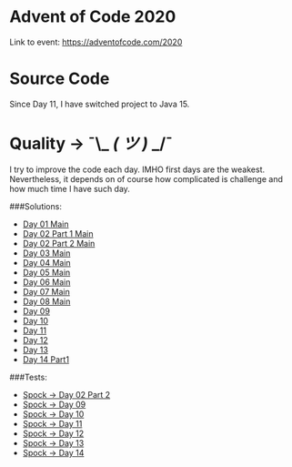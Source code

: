 # Advent of Code 2020

Link to event: https://adventofcode.com/2020

# Source Code

Since Day 11, I have switched project to Java 15.

# Quality → ¯\\_ _( ツ )_ _/¯

I try to improve the code each day. IMHO first days are the weakest. Nevertheless, it depends on of course how
complicated is challenge and how much time I have such day.

###Solutions:
* [Day 01 Main](https://github.com/mzielinski/advent-of-code-2020/blob/master/src/main/java/com/mzielinski/advent/of/code/day01/Day01Main.java)
* [Day 02 Part 1 Main](https://github.com/mzielinski/advent-of-code-2020/blob/master/src/main/java/com/mzielinski/advent/of/code/day02/Day02MainPart1.java)
* [Day 02 Part 2 Main](https://github.com/mzielinski/advent-of-code-2020/blob/master/src/main/java/com/mzielinski/advent/of/code/day02/Day02MainPart2.java)
* [Day 03 Main](https://github.com/mzielinski/advent-of-code-2020/blob/master/src/main/java/com/mzielinski/advent/of/code/day03/Day03Main.java)
* [Day 04 Main](https://github.com/mzielinski/advent-of-code-2020/blob/master/src/main/java/com/mzielinski/advent/of/code/day04/Day04Main.java)
* [Day 05 Main](https://github.com/mzielinski/advent-of-code-2020/blob/master/src/main/java/com/mzielinski/advent/of/code/day05/Day05Main.java)
* [Day 06 Main](https://github.com/mzielinski/advent-of-code-2020/blob/master/src/main/java/com/mzielinski/advent/of/code/day06/Day06Main.java)
* [Day 07 Main](https://github.com/mzielinski/advent-of-code-2020/blob/master/src/main/java/com/mzielinski/advent/of/code/day07/Day07Main.java)
* [Day 08 Main](https://github.com/mzielinski/advent-of-code-2020/blob/master/src/main/java/com/mzielinski/advent/of/code/day08/Day08Main.java)
* [Day 09](https://github.com/mzielinski/advent-of-code-2020/blob/master/src/main/java/com/mzielinski/advent/of/code/day09/Day09.java)
* [Day 10](https://github.com/mzielinski/advent-of-code-2020/blob/master/src/main/java/com/mzielinski/advent/of/code/day10)
* [Day 11](https://github.com/mzielinski/advent-of-code-2020/blob/master/src/main/java/com/mzielinski/advent/of/code/day11)
* [Day 12](https://github.com/mzielinski/advent-of-code-2020/blob/master/src/main/java/com/mzielinski/advent/of/code/day12)
* [Day 13](https://github.com/mzielinski/advent-of-code-2020/blob/master/src/main/java/com/mzielinski/advent/of/code/day13)
* [Day 14 Part1](https://github.com/mzielinski/advent-of-code-2020/blob/master/src/main/java/com/mzielinski/advent/of/code/day14)

###Tests:
* [Spock → Day 02 Part 2](https://github.com/mzielinski/advent-of-code-2020/blob/master/src/main/java/com/mzielinski/advent/of/code/day02/Day02MainPart2Test.groovy)
* [Spock → Day 09](https://github.com/mzielinski/advent-of-code-2020/blob/master/src/test/java/com/mzielinski/advent/of/code/day09/Day09Test.groovy)
* [Spock → Day 10](https://github.com/mzielinski/advent-of-code-2020/blob/master/src/test/java/com/mzielinski/advent/of/code/day10/Day10Test.groovy)
* [Spock → Day 11](https://github.com/mzielinski/advent-of-code-2020/blob/master/src/test/java/com/mzielinski/advent/of/code/day11/Day11Test.groovy)
* [Spock → Day 12](https://github.com/mzielinski/advent-of-code-2020/blob/master/src/test/java/com/mzielinski/advent/of/code/day12/Day12Test.groovy)
* [Spock → Day 13](https://github.com/mzielinski/advent-of-code-2020/blob/master/src/test/java/com/mzielinski/advent/of/code/day13/Day13Test.groovy)
* [Spock → Day 14](https://github.com/mzielinski/advent-of-code-2020/blob/master/src/test/java/com/mzielinski/advent/of/code/day14/Day14Test.groovy)